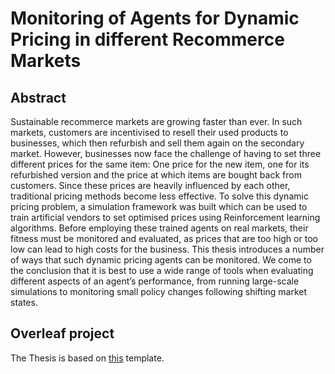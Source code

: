 # Monitoring of Agents for Dynamic Pricing in different Recommerce Markets

## Abstract

Sustainable recommerce markets are growing faster than ever. In such markets, customers are incentivised to resell their used products to businesses, which then refurbish and sell them again on the secondary market. However, businesses now face the challenge of having to set three different prices for the same item: One price for the new item, one for its refurbished version and the price at which items are bought back from customers. Since these prices are heavily influenced by each other, traditional pricing methods become less effective. To solve this dynamic pricing problem, a simulation framework was built which can be used to train artificial vendors to set optimised prices using Reinforcement learning algorithms. Before employing these trained agents on real markets, their fitness must be monitored and evaluated, as prices that are too high or too low can lead to high costs for the business. This thesis introduces a number of ways that such dynamic pricing agents can be monitored. We come to the conclusion that it is best to use a wide range of tools when evaluating different aspects of an agent’s performance, from running large-scale simulations to monitoring small policy changes following shifting market states.

## Overleaf project

The Thesis is based on [this](https://www.overleaf.com/latex/templates/hpi-bachelor-and-master-thesis-template/tfnkxhwbrzpy) template.
